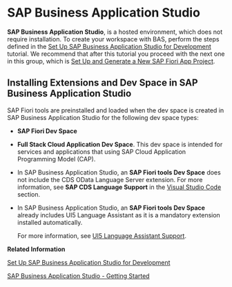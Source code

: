 <!-- loiob0110400b44748d7b844bb5977a657fa -->

# SAP Business Application Studio

**SAP Business Application Studio**, is a hosted environment, which does not require installation. To create your workspace with BAS, perform the steps defined in the [Set Up SAP Business Application Studio for Development](https://developers.sap.com/tutorials/appstudio-onboarding.html) tutorial. We recommend that after this tutorial you proceed with the next one in this group, which is [Set Up and Generate a New SAP Fiori App Project](https://developers.sap.com/tutorials/fiori-tools-generate-project.html).



<a name="loiob0110400b44748d7b844bb5977a657fa__section_uxx_xl5_1mb"/>

## Installing Extensions and Dev Space in SAP Business Application Studio

SAP Fiori tools are preinstalled and loaded when the dev space is created in SAP Business Application Studio for the following dev space types:

-   **SAP Fiori Dev Space**
-   **Full Stack Cloud Application Dev Space**. This dev space is intended for services and applications that using SAP Cloud Application Programming Model \(CAP\).
-   In SAP Business Application Studio, an **SAP Fiori tools Dev Space** does not include the CDS OData Language Server extension. For more information, see **SAP CDS Language Support** in the [Visual Studio Code](visual-studio-code-17efa21.md#loio17efa217f7f34a9eba53d7b209ca4280) section.
-   In SAP Business Application Studio, an **SAP Fiori tools Dev Space** already includes UI5 Language Assistant as it is a mandatory extension installed automatically.

    For more information, see [UI5 Language Assistant Support](https://marketplace.visualstudio.com/items?itemName=SAPOSS.vscode-ui5-language-assistant&ssr=false#overview).


**Related Information**  


[Set Up SAP Business Application Studio for Development](https://developers.sap.com/tutorials/appstudio-onboarding.html)

[SAP Business Application Studio - Getting Started](https://help.sap.com/viewer/9d1db9835307451daa8c930fbd9ab264/Cloud/en-US/19611ddbe82f4bf2b493283e0ed602e5.html)


